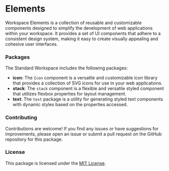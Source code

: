 # Elements

Workspace Elements is a collection of reusable and customizable components designed to simplify the development of web applications within your workspace. It provides a set of UI components that adhere to a consistent design system, making it easy to create visually appealing and cohesive user interfaces.

### Packages

The Standard Workspace includes the following packages:

- **icon**: The `Icon` component is a versatile and customizable icon library that provides a collection of SVG icons for use in your web applications.
- **stack**: The `stack` component is a flexible and versatile styled component that utilizes flexbox properties for layout management.
- **text**: The `text` package is a utility for generating styled text components with dynamic styles based on the properties accessed.

### Contributing

Contributions are welcome! If you find any issues or have suggestions for improvements, please open an issue or submit a pull request on the GitHub repository for this package.

### License

This package is licensed under the [MIT License](https://opensource.org/licenses/MIT).

